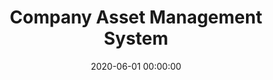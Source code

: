 ---
layout: inner
position: right
title: 'Company Asset Management System'
lead_text: "Designed and developed an information system for PT. PJB to manage, inspect, and analyze the condition of company assets."
tags: ['MySQL', 'PHP, Yii 2', 'HTML, CSS', 'Javascript, jQuery']
featured_image: ['/img/posts/pjb-aset-min.png']
date: 2020-06-01 00:00:00
categories: ['Solution', 'Web', 'API Service']
project_link: 'https://play.google.com/store/apps/details?id=com.uppaiton.pjb_cek_aset'
button_icon: 'fab fa-google-play'
button_text: 'App'
order: 25
visible: 1
company: 'Freelance'
---
